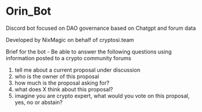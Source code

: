 # Orin_Bot
Discord bot focused on DAO governance based on Chatgpt and forum data

Developed by NixMagic on behalf of cryptosi.team

Brief for the bot - 
Be able to answer the following questions using information posted to a crypto community forums

1) tell me about a current proposal under discussion
2) who is the owner of this proposal
3) how much is the proposal asking for?
4) what does X think about this proposal?
5) imagine you are crypto expert, what would you vote on this proposal, yes, no or abstain?

